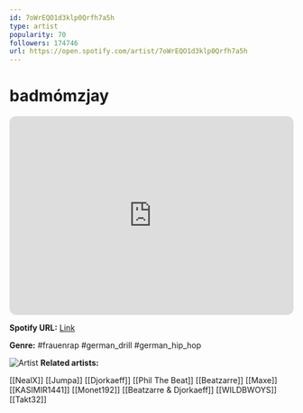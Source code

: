 ```yaml
---
id: 7oWrEQO1d3klp0Qrfh7a5h
type: artist
popularity: 70
followers: 174746
url: https://open.spotify.com/artist/7oWrEQO1d3klp0Qrfh7a5h
---
```

# badmómzjay

<iframe style="border-radius:12px" src="https://open.spotify.com/embed/artist/7oWrEQO1d3klp0Qrfh7a5h" width="100%" height="352" frameBorder="0" allowfullscreen="" allow="autoplay; clipboard-write; encrypted-media; fullscreen; picture-in-picture" loading="lazy"></iframe>

**Spotify URL:** [Link](https://open.spotify.com/artist/7oWrEQO1d3klp0Qrfh7a5h)

**Genre:**  #frauenrap #german_drill #german_hip_hop

![Artist](https://i.scdn.co/image/ab6761610000e5eb449288e5d868aa22987a3554)
**Related artists:**

[[NealX]]
[[Jumpa]]
[[Djorkaeff]]
[[Phil The Beat]]
[[Beatzarre]]
[[Maxe]]
[[KASIMIR1441]]
[[Monet192]]
[[Beatzarre & Djorkaeff]]
[[WILDBWOYS]]
[[Takt32]]
